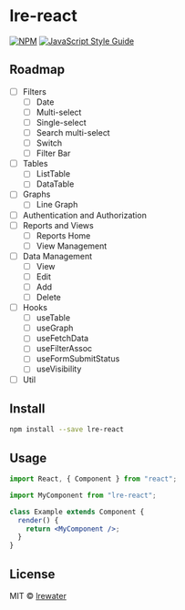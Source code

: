 # lre-react

>

[![NPM](https://img.shields.io/npm/v/lre-react.svg)](https://www.npmjs.com/package/lre-react) [![JavaScript Style Guide](https://img.shields.io/badge/code_style-standard-brightgreen.svg)](https://standardjs.com)

## Roadmap

- [ ] Filters
  - [ ] Date
  - [ ] Multi-select
  - [ ] Single-select
  - [ ] Search multi-select
  - [ ] Switch
  - [ ] Filter Bar
- [ ] Tables
  - [ ] ListTable
  - [ ] DataTable
- [ ] Graphs
  - [ ] Line Graph
- [ ] Authentication and Authorization
- [ ] Reports and Views
  - [ ] Reports Home
  - [ ] View Management
- [ ] Data Management
  - [ ] View
  - [ ] Edit
  - [ ] Add
  - [ ] Delete
- [ ] Hooks
  - [ ] useTable
  - [ ] useGraph
  - [ ] useFetchData
  - [ ] useFilterAssoc
  - [ ] useFormSubmitStatus
  - [ ] useVisibility
- [ ] Util

## Install

```bash
npm install --save lre-react
```

## Usage

```jsx
import React, { Component } from "react";

import MyComponent from "lre-react";

class Example extends Component {
  render() {
    return <MyComponent />;
  }
}
```

## License

MIT © [lrewater](https://github.com/lrewater)
